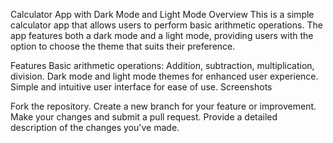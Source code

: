 Calculator App with Dark Mode and Light Mode
Overview
This is a simple calculator app that allows users to perform basic arithmetic operations. The app features both a dark mode and a light mode, providing users with the option to choose the theme that suits their preference.

Features
Basic arithmetic operations: Addition, subtraction, multiplication, division.
Dark mode and light mode themes for enhanced user experience.
Simple and intuitive user interface for ease of use.
Screenshots

Fork the repository.
Create a new branch for your feature or improvement.
Make your changes and submit a pull request.
Provide a detailed description of the changes you've made.
